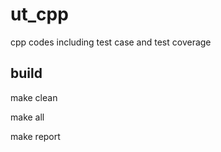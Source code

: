 # ut_cpp
cpp codes including test case and test coverage

build
------------

make clean

make all

make report

